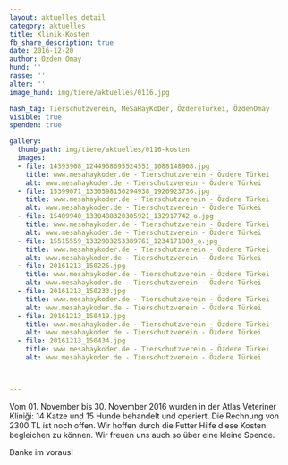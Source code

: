 ```yaml
---
layout: aktuelles_detail
category: aktuelles
title: Klinik-Kosten
fb_share_description: true
date: 2016-12-20
author: Özden Omay
hund: ''
rasse: ''
alter: ''
image_hund: img/tiere/aktuelles/0116.jpg

hash_tag: Tierschutzverein, MeSaHayKoDer, ÖzdereTürkei, ÖzdenOmay
visible: true
spenden: true

gallery:
  thumb_path: img/tiere/aktuelles/0116-kosten
  images:
  - file: 14393908_1244968695524551_1088148908.jpg
    title: www.mesahaykoder.de - Tierschutzverein - Özdere Türkei
    alt: www.mesahaykoder.de - Tierschutzverein - Özdere Türkei
  - file: 15399071_1330598150294938_1920923736.jpg
    title: www.mesahaykoder.de - Tierschutzverein - Özdere Türkei
    alt: www.mesahaykoder.de - Tierschutzverein - Özdere Türkei
  - file: 15409940_1330488320305921_132917742_o.jpg
    title: www.mesahaykoder.de - Tierschutzverein - Özdere Türkei
    alt: www.mesahaykoder.de - Tierschutzverein - Özdere Türkei
  - file: 15515559_1332983253389761_1234171803_o.jpg
    title: www.mesahaykoder.de - Tierschutzverein - Özdere Türkei
    alt: www.mesahaykoder.de - Tierschutzverein - Özdere Türkei
  - file: 20161213_150226.jpg
    title: www.mesahaykoder.de - Tierschutzverein - Özdere Türkei
    alt: www.mesahaykoder.de - Tierschutzverein - Özdere Türkei
  - file: 20161213_150233.jpg
    title: www.mesahaykoder.de - Tierschutzverein - Özdere Türkei
    alt: www.mesahaykoder.de - Tierschutzverein - Özdere Türkei
  - file: 20161213_150419.jpg
    title: www.mesahaykoder.de - Tierschutzverein - Özdere Türkei
    alt: www.mesahaykoder.de - Tierschutzverein - Özdere Türkei
  - file: 20161213_150434.jpg
    title: www.mesahaykoder.de - Tierschutzverein - Özdere Türkei
    alt: www.mesahaykoder.de - Tierschutzverein - Özdere Türkei



---
```


Vom 01. November bis 30. November 2016 wurden in der Atlas Veteriner Kliniği:
14 Katze und 15 Hunde behandelt und operiert. Die Rechnung von 2300 TL ist noch offen. 
Wir hoffen durch die Futter Hilfe diese Kosten begleichen zu können.
Wir freuen uns auch so über eine kleine Spende.

Danke im voraus!
